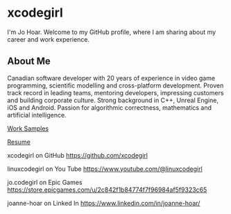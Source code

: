 # xcodegirl

I'm Jo Hoar. Welcome to my GitHub profile, where I am sharing about my career and work experience.

## About Me

Canadian software developer with 20 years of experience in video game programming, scientific modelling and cross-platform development. Proven track record in leading teams, mentoring developers, impressing customers and building corporate culture. Strong background in C++, Unreal Engine, iOS and Android. Passion for algorithmic correctness, mathematics and artificial intelligence.

[Work Samples](xcodegirl-work-samples.md)

[Resume](xcodegirl-resume.md)

xcodegirl on GitHub https://github.com/xcodegirl

linuxcodegirl on You Tube https://www.youtube.com/@linuxcodegirl

jo.codegirl on Epic Games https://store.epicgames.com/u/2c842f1b84774f7f96984af5f9323c65

joanne-hoar on Linked In https://www.linkedin.com/in/joanne-hoar/
